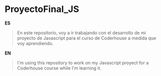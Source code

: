 # ProyectoFinal_JS
**ES**
> En este repositorio, voy a ir trabajando con el desarrollo de mi proyecto de Javascript para el curso de Coderhouse a medida que voy aprendiendo.

**EN**
> I'm using this repository to work on my Javascript proyect for a Coderhouse course while I'm learning it. 
